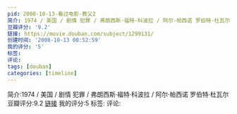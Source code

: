 ```yaml
---
pid: 2008-10-13-看过电影-教父2
简介: 1974 / 美国 / 剧情 犯罪 / 弗朗西斯·福特·科波拉 / 阿尔·帕西诺 罗伯特·杜瓦尔
豆瓣评分: '9.2'
链接: https://movie.douban.com/subject/1299131/
创建时间: '2008-10-13 00:52:59'
我的评分: '5'
标签:
评论:
tags: [douban]
categories: [timeline]
---
```

简介:1974 / 美国 / 剧情 犯罪 / 弗朗西斯·福特·科波拉 / 阿尔·帕西诺 罗伯特·杜瓦尔
豆瓣评分:9.2
[链接](https://movie.douban.com/subject/1299131/)
我的评分:5
标签:
评论:
